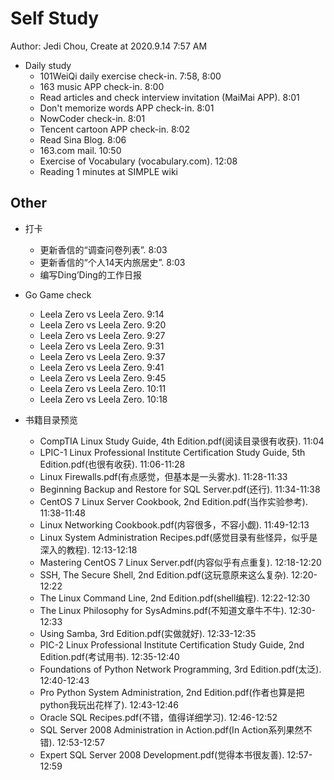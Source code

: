 # Self Study

Author: Jedi Chou, Create at 2020.9.14 7:57 AM

* Daily study
  * 101WeiQi daily exercise check-in. 7:58, 8:00
  * 163 music APP check-in. 8:00
  * Read articles and check interview invitation (MaiMai APP). 8:01
  * Don't memorize words APP check-in. 8:01
  * NowCoder check-in. 8:01
  * Tencent cartoon APP check-in. 8:02
  * Read Sina Blog. 8:06
  * 163.com mail. 10:50
  * Exercise of Vocabulary (vocabulary.com). 12:08
  * Reading 1 minutes at SIMPLE wiki

## Other

* 打卡
  * 更新香信的“调查问卷列表”. 8:03
  * 更新香信的“个人14天内旅居史”. 8:03
  * 编写Ding’Ding的工作日报

* Go Game check
  * Leela Zero vs Leela Zero. 9:14
  * Leela Zero vs Leela Zero. 9:20
  * Leela Zero vs Leela Zero. 9:27
  * Leela Zero vs Leela Zero. 9:31
  * Leela Zero vs Leela Zero. 9:37
  * Leela Zero vs Leela Zero. 9:41
  * Leela Zero vs Leela Zero. 9:45
  * Leela Zero vs Leela Zero. 10:11
  * Leela Zero vs Leela Zero. 10:18

* 书籍目录预览
  * CompTIA Linux Study Guide, 4th Edition.pdf(阅读目录很有收获). 11:04
  * LPIC-1 Linux Professional Institute Certification Study Guide, 5th Edition.pdf(也很有收获). 11:06-11:28
  * Linux Firewalls.pdf(有点感觉，但基本是一头雾水). 11:28-11:33
  * Beginning Backup and Restore for SQL Server.pdf(还行). 11:34-11:38
  * CentOS 7 Linux Server Cookbook, 2nd Edition.pdf(当作实验参考). 11:38-11:48
  * Linux Networking Cookbook.pdf(内容很多，不容小觑). 11:49-12:13
  * Linux System Administration Recipes.pdf(感觉目录有些怪异，似乎是深入的教程). 12:13-12:18
  * Mastering CentOS 7 Linux Server.pdf(内容似乎有点重复). 12:18-12:20
  * SSH, The Secure Shell, 2nd Edition.pdf(这玩意原来这么复杂). 12:20-12:22
  * The Linux Command Line, 2nd Edition.pdf(shell编程). 12:22-12:30
  * The Linux Philosophy for SysAdmins.pdf(不知道文章牛不牛). 12:30-12:33
  * Using Samba, 3rd Edition.pdf(实做就好). 12:33-12:35
  * PIC-2 Linux Professional Institute Certification Study Guide, 2nd Edition.pdf(考试用书). 12:35-12:40
  * Foundations of Python Network Programming, 3rd Edition.pdf(太泛). 12:40-12:43
  * Pro Python System Administration, 2nd Edition.pdf(作者也算是把python我玩出花样了). 12:43-12:46
  * Oracle SQL Recipes.pdf(不错，值得详细学习). 12:46-12:52
  * SQL Server 2008 Administration in Action.pdf(In Action系列果然不错). 12:53-12:57
  * Expert SQL Server 2008 Development.pdf(觉得本书很友善). 12:57-12:59
